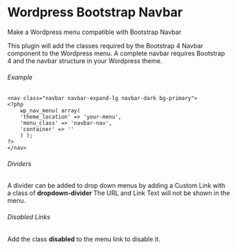 # Wordpress Bootstrap Navbar
Make a Wordpress menu compatible with Bootstrap Navbar

This plugin will add the classes required by the Bootstrap 4 Navbar component to the Wordpress menu. A complete navbar requires Bootstrap 4 and the navbar structure in your Wordpress theme.

###### Example

```
<nav class="navbar navbar-expand-lg navbar-dark bg-primary">
<?php
	wp_nav_menu( array(
	'theme_location' => 'your-menu',
	'menu_class' => 'navbar-nav',
	'container' => ''
	) );
?>
</nav>
```

###### Dividers
A divider can be added to drop down menus by adding a Custom Link with a class of **dropdown-divider**
The URL and Link Text will not be shown in the menu.

###### Disabled Links
Add the class **disabled** to the menu link to disable it.
